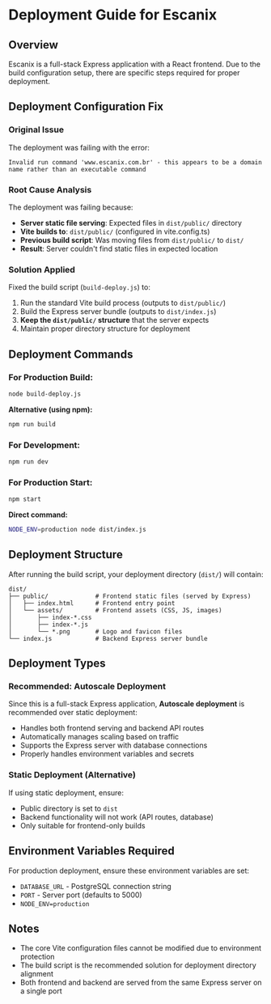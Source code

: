 # Deployment Guide for Escanix

## Overview

Escanix is a full-stack Express application with a React frontend. Due to the build configuration setup, there are specific steps required for proper deployment.

## Deployment Configuration Fix

### Original Issue
The deployment was failing with the error:
```
Invalid run command 'www.escanix.com.br' - this appears to be a domain name rather than an executable command
```

### Root Cause Analysis
The deployment was failing because:
- **Server static file serving**: Expected files in `dist/public/` directory
- **Vite builds to**: `dist/public/` (configured in vite.config.ts)
- **Previous build script**: Was moving files from `dist/public/` to `dist/` 
- **Result**: Server couldn't find static files in expected location

### Solution Applied

Fixed the build script (`build-deploy.js`) to:

1. Run the standard Vite build process (outputs to `dist/public/`)
2. Build the Express server bundle (outputs to `dist/index.js`)
3. **Keep the `dist/public/` structure** that the server expects
4. Maintain proper directory structure for deployment

## Deployment Commands

### For Production Build:
```bash
node build-deploy.js
```

**Alternative (using npm):**
```bash
npm run build
```

### For Development:
```bash
npm run dev
```

### For Production Start:
```bash
npm start
```
**Direct command:**
```bash
NODE_ENV=production node dist/index.js
```

## Deployment Structure

After running the build script, your deployment directory (`dist/`) will contain:

```
dist/
├── public/             # Frontend static files (served by Express)
│   ├── index.html      # Frontend entry point
│   └── assets/         # Frontend assets (CSS, JS, images)
│       ├── index-*.css
│       ├── index-*.js
│       └── *.png       # Logo and favicon files
└── index.js            # Backend Express server bundle
```

## Deployment Types

### Recommended: Autoscale Deployment
Since this is a full-stack Express application, **Autoscale deployment** is recommended over static deployment:

- Handles both frontend serving and backend API routes
- Automatically manages scaling based on traffic
- Supports the Express server with database connections
- Properly handles environment variables and secrets

### Static Deployment (Alternative)
If using static deployment, ensure:
- Public directory is set to `dist`
- Backend functionality will not work (API routes, database)
- Only suitable for frontend-only builds

## Environment Variables Required

For production deployment, ensure these environment variables are set:
- `DATABASE_URL` - PostgreSQL connection string
- `PORT` - Server port (defaults to 5000)
- `NODE_ENV=production`

## Notes

- The core Vite configuration files cannot be modified due to environment protection
- The build script is the recommended solution for deployment directory alignment
- Both frontend and backend are served from the same Express server on a single port